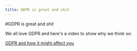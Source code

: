 ```yaml
---
title: GDPR is great and shit
---
```


#GDPR is great and shit

We all love GDPR and here's a video to show why we think so: 

[GDPR and how it might affect you](https://www.youtube.com/watch?v=j6wwBqfSk-o)
